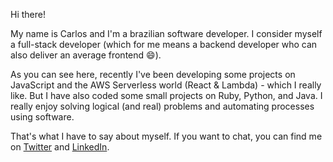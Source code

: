 Hi there!

My name is Carlos and I'm a brazilian software developer. I consider myself a full-stack developer (which for me means a backend developer who can also deliver an average frontend :smile:).

As you can see here, recently I've been developing some projects on JavaScript and the AWS Serverless world (React & Lambda) - which I really like. But I  have also coded some small projects on Ruby, Python, and Java. I really enjoy solving logical (and real) problems and automating processes using software.

That's what I have to say about myself. If you want to chat, you can find me on [Twitter](https://twitter.com/carlosdnba) and [LinkedIn](https://www.linkedin.com/in/carlos-d-barboza/?locale=en_US).

<!-- [![Anurag's GitHub stats](https://github-readme-stats.vercel.app/api/top-langs?username=carlosdnba&show_icons=true&locale=en&layout=compact&theme=dracula)](https://github.com/anuraghazra/github-readme-stats)

[![Anurag's GitHub stats](https://github-readme-stats.vercel.app/api?username=carlosdnba&show_icons=true&locale=en&layout=compact&theme=dracula)](https://github.com/anuraghazra/github-readme-stats)

[![Anurag's GitHub stats](https://github-readme-stats.vercel.app/api/wakatime?username=carlosdnba&layout=compact&theme=dracula)](https://github.com/anuraghazra/github-readme-stats) -->
